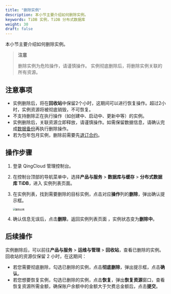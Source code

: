 ```yaml
---
title: "删除实例"
description: 本小节主要介绍如何删除实例。 
keywords: TiDB 实例，TiDB 分布式数据库
weight: 30
draft: false
---
```


本小节主要介绍如何删除实例。

> **注意**
>
> 删除实例为危险操作，请谨慎操作。 实例彻底删除后，将删除实例关联的所有资源。

## 注意事项

- 实例删除后，将在**回收站**中保留2个小时，这期间可以进行恢复操作。超过2小时，实例资源将被彻底销毁，不可恢复。
- 不支持删除正在执行操作（如创建中、启动中、更新中等）的实例。
- 实例删除后，关联资源立即释放，请谨慎操作。如需保留数据信息，请确认完成[数据备份](../../backup/create_backup/)再执行删除操作。
- 若为包年包月实例，删除前需要先[退订合约](../cancel_contract/)。

## 操作步骤

1. 登录 QingCloud 管理控制台。

2. 在控制台顶部的导航菜单中，选择**产品与服务** > **数据库与缓存** > **分布式数据库 TiDB**，进入 实例列表页面。

3. 在实例列表，找到需要删除的目标实例，点击对应**操作**列的**删除**，弹出确认提示框。

   <img src="../../../_images/delete_tidb.png" alt="删除实例" style="zoom:50%;" />

4. 确认信息无误后，点击**删除**，返回实例列表页面 ，实例状态变为**删除中**。


## 后续操作

实例删除后，可以前往**产品与服务** > **运维与管理** > **回收站**，查看已删除的实例。回收站的资源仅保留 2 小时，在这期间：

- 若您需要彻底删除，勾选已删除的实例，点击**彻底删除**，弹出提示框，点击**确认**。
- 若您想要恢复实例，勾选已删除的实例，点击**恢复**，弹出**恢复资源**窗口，查看恢复资源所需金额，确保账户余额中的金额大于欠费总金额后，点击**提交**。

